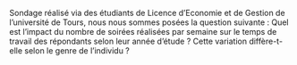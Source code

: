 Sondage réalisé via des étudiants de Licence d’Economie et de Gestion de l’université de Tours, nous nous sommes posées la question suivante :
Quel est l’impact du nombre de soirées réalisées par semaine sur le temps de travail des répondants selon leur année d’étude ? Cette variation diffère-t-elle selon le genre de l’individu ?
